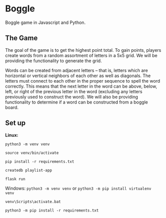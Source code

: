 # Boggle

Boggle game in Javascript and Python.

## The Game

The goal of the game is to get the highest point total. To gain points, players create words from a random assortment of letters in a 5x5 grid. We will be providing the functionality to generate the grid.

Words can be created from adjacent letters – that is, letters which are horizontal or vertical neighbors of each other as well as diagonals. The letters must connect to each other in the proper sequence to spell the word correctly. This means that the next letter in the word can be above, below, left, or right of the previous letter in the word (excluding any letters previously used to construct the word). We will also be providing functionality to determine if a word can be constructed from a boggle board.

## Set up

__Linux:__

```python3 -m venv venv```

```source venv/bin/activate```

```pip install -r requirements.txt```

```createdb playlist-app```

```flask run```

Windows:
```python3 -m venv venv```
or
```python3 -m pip install virtualenv venv```

```venv\Scripts\activate.bat```

```python3 -m pip install -r requirements.txt```